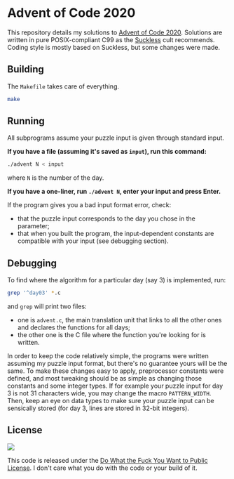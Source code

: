 Advent of Code 2020
===================

This repository details my solutions to [Advent of Code
2020](https://adventofcode.com/2020). Solutions are written in pure
POSIX-compliant C99 as the [Suckless](http://suckless.org/) cult recommends.
Coding style is mostly based on Suckless, but some changes were made.

Building
--------

The `Makefile` takes care of everything.
```bash
make
```

Running
-------

All subprograms assume your puzzle input is given through standard input.

**If you have a file (assuming it's saved as `input`), run this command:**
```bash
./advent N < input
```
where `N` is the number of the day.

**If you have a one-liner, run `./advent N`, enter your input and press
Enter.**

If the program gives you a bad input format error, check:
* that the puzzle input corresponds to the day you chose in the parameter;
* that when you built the program, the input-dependent constants are compatible
with your input (see debugging section).

Debugging
---------

To find where the algorithm for a particular day (say 3) is implemented, run:
```bash
grep '^day03' *.c
```
and `grep` will print two files:
* one is `advent.c`, the main translation unit that links to all the other
ones and declares the functions for all days;
* the other one is the C file where the function you're looking for is
written.

In order to keep the code relatively simple, the programs were written assuming
my puzzle input format, but there's no guarantee yours will be the same. To
make these changes easy to apply, preprocessor constants were defined, and most
tweaking should be as simple as changing those constants and some integer
types. If for example your puzzle input for day 3 is not 31 characters wide,
you may change the macro `PATTERN_WIDTH`. Then, keep an eye on data types to
make sure your puzzle input can be sensically stored (for day 3, lines are
stored in 32-bit integers).

License
-------

![](http://www.wtfpl.net/wp-content/uploads/2012/12/wtfpl-badge-2.png)

This code is released under the [Do What the Fuck You Want to Public
License](http://www.wtfpl.net). I don't care what you do with the code or your
build of it.
